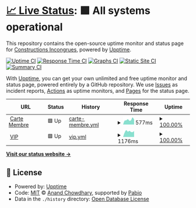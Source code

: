 # [📈 Live Status](https://status.jeancloude.club): <!--live status--> **🟩 All systems operational**

This repository contains the open-source uptime monitor and status page for [Constructions Incongrues](https://constructions-incongrues.net), powered by [Upptime](https://github.com/upptime/upptime).

[![Uptime CI](https://github.com/constructions-incongrues/status-jeancloude/workflows/Uptime%20CI/badge.svg)](https://github.com/constructions-incongrues/status-jeancloude/actions?query=workflow%3A%22Uptime+CI%22)
[![Response Time CI](https://github.com/constructions-incongrues/status-jeancloude/workflows/Response%20Time%20CI/badge.svg)](https://github.com/constructions-incongrues/status-jeancloude/actions?query=workflow%3A%22Response+Time+CI%22)
[![Graphs CI](https://github.com/constructions-incongrues/status-jeancloude/workflows/Graphs%20CI/badge.svg)](https://github.com/constructions-incongrues/status-jeancloude/actions?query=workflow%3A%22Graphs+CI%22)
[![Static Site CI](https://github.com/constructions-incongrues/status-jeancloude/workflows/Static%20Site%20CI/badge.svg)](https://github.com/constructions-incongrues/status-jeancloude/actions?query=workflow%3A%22Static+Site+CI%22)
[![Summary CI](https://github.com/constructions-incongrues/status-jeancloude/workflows/Summary%20CI/badge.svg)](https://github.com/constructions-incongrues/status-jeancloude/actions?query=workflow%3A%22Summary+CI%22)

With [Upptime](https://upptime.js.org), you can get your own unlimited and free uptime monitor and status page, powered entirely by a GitHub repository. We use [Issues](https://github.com/constructions-incongrues/status-jeancloude/issues) as incident reports, [Actions](https://github.com/constructions-incongrues/status-jeancloude/actions) as uptime monitors, and [Pages](https://status.jeancloude.club) for the status page.

<!--start: status pages-->
<!-- This summary is generated by Upptime (https://github.com/upptime/upptime) -->
<!-- Do not edit this manually, your changes will be overwritten -->
<!-- prettier-ignore -->
| URL | Status | History | Response Time | Uptime |
| --- | ------ | ------- | ------------- | ------ |
| <img alt="" src="https://icons.duckduckgo.com/ip3/cartemembre.jeancloude.club.ico" height="13"> [Carte Membre](https://cartemembre.jeancloude.club) | 🟩 Up | [carte-membre.yml](https://github.com/constructions-incongrues/status-jeancloude/commits/HEAD/history/carte-membre.yml) | <details><summary><img alt="Response time graph" src="./graphs/carte-membre/response-time-week.png" height="20"> 577ms</summary><br><a href="https://status.jeancloude.club/history/carte-membre"><img alt="Response time 610" src="https://img.shields.io/endpoint?url=https%3A%2F%2Fraw.githubusercontent.com%2Fconstructions-incongrues%2Fstatus-jeancloude%2FHEAD%2Fapi%2Fcarte-membre%2Fresponse-time.json"></a><br><a href="https://status.jeancloude.club/history/carte-membre"><img alt="24-hour response time 601" src="https://img.shields.io/endpoint?url=https%3A%2F%2Fraw.githubusercontent.com%2Fconstructions-incongrues%2Fstatus-jeancloude%2FHEAD%2Fapi%2Fcarte-membre%2Fresponse-time-day.json"></a><br><a href="https://status.jeancloude.club/history/carte-membre"><img alt="7-day response time 577" src="https://img.shields.io/endpoint?url=https%3A%2F%2Fraw.githubusercontent.com%2Fconstructions-incongrues%2Fstatus-jeancloude%2FHEAD%2Fapi%2Fcarte-membre%2Fresponse-time-week.json"></a><br><a href="https://status.jeancloude.club/history/carte-membre"><img alt="30-day response time 598" src="https://img.shields.io/endpoint?url=https%3A%2F%2Fraw.githubusercontent.com%2Fconstructions-incongrues%2Fstatus-jeancloude%2FHEAD%2Fapi%2Fcarte-membre%2Fresponse-time-month.json"></a><br><a href="https://status.jeancloude.club/history/carte-membre"><img alt="1-year response time 612" src="https://img.shields.io/endpoint?url=https%3A%2F%2Fraw.githubusercontent.com%2Fconstructions-incongrues%2Fstatus-jeancloude%2FHEAD%2Fapi%2Fcarte-membre%2Fresponse-time-year.json"></a></details> | <details><summary><a href="https://status.jeancloude.club/history/carte-membre">100.00%</a></summary><a href="https://status.jeancloude.club/history/carte-membre"><img alt="All-time uptime 100.00%" src="https://img.shields.io/endpoint?url=https%3A%2F%2Fraw.githubusercontent.com%2Fconstructions-incongrues%2Fstatus-jeancloude%2FHEAD%2Fapi%2Fcarte-membre%2Fuptime.json"></a><br><a href="https://status.jeancloude.club/history/carte-membre"><img alt="24-hour uptime 100.00%" src="https://img.shields.io/endpoint?url=https%3A%2F%2Fraw.githubusercontent.com%2Fconstructions-incongrues%2Fstatus-jeancloude%2FHEAD%2Fapi%2Fcarte-membre%2Fuptime-day.json"></a><br><a href="https://status.jeancloude.club/history/carte-membre"><img alt="7-day uptime 100.00%" src="https://img.shields.io/endpoint?url=https%3A%2F%2Fraw.githubusercontent.com%2Fconstructions-incongrues%2Fstatus-jeancloude%2FHEAD%2Fapi%2Fcarte-membre%2Fuptime-week.json"></a><br><a href="https://status.jeancloude.club/history/carte-membre"><img alt="30-day uptime 100.00%" src="https://img.shields.io/endpoint?url=https%3A%2F%2Fraw.githubusercontent.com%2Fconstructions-incongrues%2Fstatus-jeancloude%2FHEAD%2Fapi%2Fcarte-membre%2Fuptime-month.json"></a><br><a href="https://status.jeancloude.club/history/carte-membre"><img alt="1-year uptime 100.00%" src="https://img.shields.io/endpoint?url=https%3A%2F%2Fraw.githubusercontent.com%2Fconstructions-incongrues%2Fstatus-jeancloude%2FHEAD%2Fapi%2Fcarte-membre%2Fuptime-year.json"></a></details>
| <img alt="" src="https://icons.duckduckgo.com/ip3/vip.jeancloude.club.ico" height="13"> [VIP](https://vip.jeancloude.club) | 🟩 Up | [vip.yml](https://github.com/constructions-incongrues/status-jeancloude/commits/HEAD/history/vip.yml) | <details><summary><img alt="Response time graph" src="./graphs/vip/response-time-week.png" height="20"> 1176ms</summary><br><a href="https://status.jeancloude.club/history/vip"><img alt="Response time 1361" src="https://img.shields.io/endpoint?url=https%3A%2F%2Fraw.githubusercontent.com%2Fconstructions-incongrues%2Fstatus-jeancloude%2FHEAD%2Fapi%2Fvip%2Fresponse-time.json"></a><br><a href="https://status.jeancloude.club/history/vip"><img alt="24-hour response time 1269" src="https://img.shields.io/endpoint?url=https%3A%2F%2Fraw.githubusercontent.com%2Fconstructions-incongrues%2Fstatus-jeancloude%2FHEAD%2Fapi%2Fvip%2Fresponse-time-day.json"></a><br><a href="https://status.jeancloude.club/history/vip"><img alt="7-day response time 1176" src="https://img.shields.io/endpoint?url=https%3A%2F%2Fraw.githubusercontent.com%2Fconstructions-incongrues%2Fstatus-jeancloude%2FHEAD%2Fapi%2Fvip%2Fresponse-time-week.json"></a><br><a href="https://status.jeancloude.club/history/vip"><img alt="30-day response time 1310" src="https://img.shields.io/endpoint?url=https%3A%2F%2Fraw.githubusercontent.com%2Fconstructions-incongrues%2Fstatus-jeancloude%2FHEAD%2Fapi%2Fvip%2Fresponse-time-month.json"></a><br><a href="https://status.jeancloude.club/history/vip"><img alt="1-year response time 1361" src="https://img.shields.io/endpoint?url=https%3A%2F%2Fraw.githubusercontent.com%2Fconstructions-incongrues%2Fstatus-jeancloude%2FHEAD%2Fapi%2Fvip%2Fresponse-time-year.json"></a></details> | <details><summary><a href="https://status.jeancloude.club/history/vip">100.00%</a></summary><a href="https://status.jeancloude.club/history/vip"><img alt="All-time uptime 100.00%" src="https://img.shields.io/endpoint?url=https%3A%2F%2Fraw.githubusercontent.com%2Fconstructions-incongrues%2Fstatus-jeancloude%2FHEAD%2Fapi%2Fvip%2Fuptime.json"></a><br><a href="https://status.jeancloude.club/history/vip"><img alt="24-hour uptime 100.00%" src="https://img.shields.io/endpoint?url=https%3A%2F%2Fraw.githubusercontent.com%2Fconstructions-incongrues%2Fstatus-jeancloude%2FHEAD%2Fapi%2Fvip%2Fuptime-day.json"></a><br><a href="https://status.jeancloude.club/history/vip"><img alt="7-day uptime 100.00%" src="https://img.shields.io/endpoint?url=https%3A%2F%2Fraw.githubusercontent.com%2Fconstructions-incongrues%2Fstatus-jeancloude%2FHEAD%2Fapi%2Fvip%2Fuptime-week.json"></a><br><a href="https://status.jeancloude.club/history/vip"><img alt="30-day uptime 100.00%" src="https://img.shields.io/endpoint?url=https%3A%2F%2Fraw.githubusercontent.com%2Fconstructions-incongrues%2Fstatus-jeancloude%2FHEAD%2Fapi%2Fvip%2Fuptime-month.json"></a><br><a href="https://status.jeancloude.club/history/vip"><img alt="1-year uptime 100.00%" src="https://img.shields.io/endpoint?url=https%3A%2F%2Fraw.githubusercontent.com%2Fconstructions-incongrues%2Fstatus-jeancloude%2FHEAD%2Fapi%2Fvip%2Fuptime-year.json"></a></details>

<!--end: status pages-->

[**Visit our status website →**](https://status.jeancloude.club)

## 📄 License

- Powered by: [Upptime](https://github.com/upptime/upptime)
- Code: [MIT](./LICENSE) © [Anand Chowdhary](https://anandchowdhary.com), supported by [Pabio](https://pabio.com)
- Data in the `./history` directory: [Open Database License](https://opendatacommons.org/licenses/odbl/1-0/)
